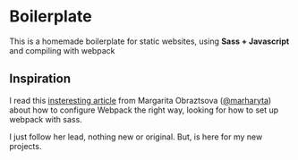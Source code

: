 # Boilerplate
This is a homemade boilerplate for static websites, using __Sass + Javascript__ and compiling with webpack

## Inspiration
I read this [insteresting article](https://hackernoon.com/a-tale-of-webpack-4-and-how-to-finally-configure-it-in-the-right-way-4e94c8e7e5c1) from Margarita Obraztsova ([@marharyta](https://github.com/marharyta)) about how to configure Webpack the right way, looking for how to set up webpack with sass.

I just follow her lead, nothing new or original. But, is here for my new projects.